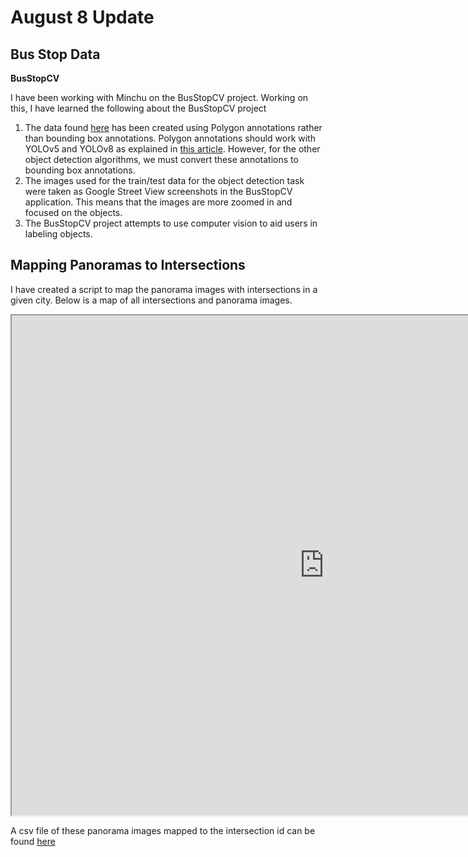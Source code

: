 # August 8 Update

## Bus Stop Data

**BusStopCV**

I have been working with Minchu on the BusStopCV project. Working on this, I have learned the following about the BusStopCV project

1. The data found [here](https://universe.roboflow.com/projectsidewalk/streetscapecv/dataset/10) has been created using Polygon annotations rather than bounding box annotations. Polygon annotations should work with YOLOv5 and YOLOv8 as explained in [this article](https://blog.roboflow.com/polygons-object-detection/). However, for the other object detection algorithms, we must convert these annotations to bounding box annotations. 
2. The images used for the train/test data for the object detection task were taken as Google Street View screenshots in the BusStopCV application. This means that the images are more zoomed in and focused on the objects. 
3. The BusStopCV project attempts to use computer vision to aid users in labeling objects.

## Mapping Panoramas to Intersections

I have created a script to map the panorama images with intersections in a given city. Below is a map of all intersections and panorama images. 

<iframe src="https://camwirth.github.io/sidewalk/aug_08/intersections_panos.html" width="1000" height="800"></iframe>

A csv file of these panorama images mapped to the intersection id can be found [here](https://github.com/camwirth/sidewalk/blob/main/aug_8/Intersection+Seattle(1).csv)